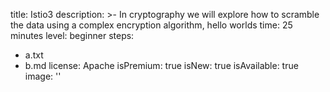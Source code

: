 title: Istio3
description: >-
  In cryptography we will explore how to scramble the data using a complex
  encryption algorithm, hello worlds
time: 25 minutes
level: beginner
steps:
- a.txt
- b.md
license: Apache
isPremium: true
isNew: true
isAvailable: true
image: ''
